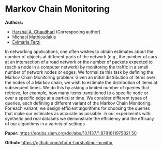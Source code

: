 # Markov Chain Monitoring

<strong>Authors:</strong>
<ul>
<li> <a href="http://cs-people.bu.edu/harshal">Harshal A. Chaudhari</a> (Correspoding author) </li>
<li> <a href="https://michalis.co/">Michael Mathioudakis</a> </li>
<li> <a href="https://www.cs.bu.edu/~evimaria/">Evimaria Terzi</a> </li>
</ul>

In networking applications, one often wishes to obtain estimates about the number of objects at different parts of the network (e.g., the number of cars at an intersection of a road network or the number of packets expected to reach a node in a computer network) by monitoring the traffic in a small number of network nodes or edges. We formalize this task by defining the Markov Chain Monitoring problem. Given an initial distribution of items over the nodes of a Markov chain, we wish to estimate the distribution of items at subsequent times. We do this by asking a limited number of queries that retrieve, for example, how many items transitioned to a specific node or over a specific edge at a particular time. We consider different types of queries, each defining a different variant of the Markov Chain Monitoring. For each variant, we design efficient algorithms for choosing the queries that make our estimates as accurate as possible. In our experiments with synthetic and real datasets we demonstrate the efficiency and the efficacy of our algorithms in a variety of settings

<strong>Paper: </strong><a href="https://epubs.siam.org/doi/abs/10.1137/1.9781611975321.50">https://epubs.siam.org/doi/abs/10.1137/1.9781611975321.50</a>

<strong>Github:</strong> <a href="https://github.com/chdhr-harshal/mc-monitor">https://github.com/chdhr-harshal/mc-monitor</a>

